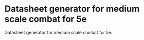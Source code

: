 # Datasheet generator for medium scale combat for 5e

Datasheet generator for medium scale combat for 5e.
